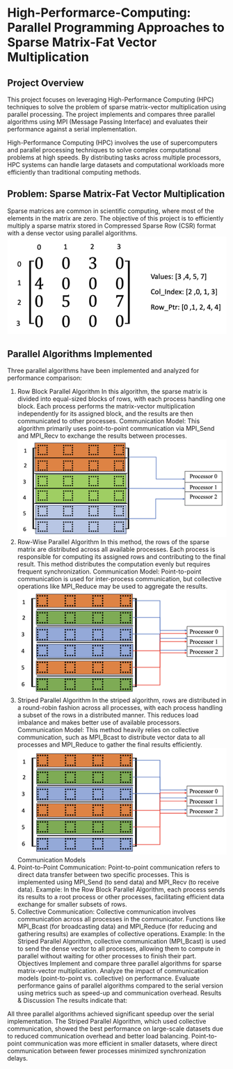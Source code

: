 # High-Performarce-Computing: Parallel Programming Approaches to Sparse Matrix-Fat Vector Multiplication
## Project Overview
This project focuses on leveraging High-Performance Computing (HPC) techniques to solve the problem of sparse matrix-vector multiplication using parallel processing. The project implements and compares three parallel algorithms using MPI (Message Passing Interface) and evaluates their performance against a serial implementation.

High-Performance Computing (HPC) involves the use of supercomputers and parallel processing techniques to solve complex computational problems at high speeds. By distributing tasks across multiple processors, HPC systems can handle large datasets and computational workloads more efficiently than traditional computing methods.

## Problem: Sparse Matrix-Fat Vector Multiplication
Sparse matrices are common in scientific computing, where most of the elements in the matrix are zero. The objective of this project is to efficiently multiply a sparse matrix stored in Compressed Sparse Row (CSR) format with a dense vector using parallel algorithms.
![GitHub](Images/CSR-Transformation.png)

## Parallel Algorithms Implemented
Three parallel algorithms have been implemented and analyzed for performance comparison:

1. Row Block Parallel Algorithm
In this algorithm, the sparse matrix is divided into equal-sized blocks of rows, with each process handling one block.
Each process performs the matrix-vector multiplication independently for its assigned block, and the results are then communicated to other processes.
Communication Model: This algorithm primarily uses point-to-point communication via MPI_Send and MPI_Recv to exchange the results between processes.
![GitHub](Images/Row-Block.png)
2. Row-Wise Parallel Algorithm
In this method, the rows of the sparse matrix are distributed across all available processes. Each process is responsible for computing its assigned rows and contributing to the final result.
This method distributes the computation evenly but requires frequent synchronization.
Communication Model: Point-to-point communication is used for inter-process communication, but collective operations like MPI_Reduce may be used to aggregate the results.
![GitHub](Images/Row-Wise.png)
3. Striped Parallel Algorithm
In the striped algorithm, rows are distributed in a round-robin fashion across all processes, with each process handling a subset of the rows in a distributed manner.
This reduces load imbalance and makes better use of available processors.
Communication Model: This method heavily relies on collective communication, such as MPI_Bcast to distribute vector data to all processes and MPI_Reduce to gather the final results efficiently.
![GitHub](Images/Striped.png)
Communication Models
1. Point-to-Point Communication:
Point-to-point communication refers to direct data transfer between two specific processes. This is implemented using MPI_Send (to send data) and MPI_Recv (to receive data).
Example: In the Row Block Parallel Algorithm, each process sends its results to a root process or other processes, facilitating efficient data exchange for smaller subsets of rows.
2. Collective Communication:
Collective communication involves communication across all processes in the communicator. Functions like MPI_Bcast (for broadcasting data) and MPI_Reduce (for reducing and gathering results) are examples of collective operations.
Example: In the Striped Parallel Algorithm, collective communication (MPI_Bcast) is used to send the dense vector to all processes, allowing them to compute in parallel without waiting for other processes to finish their part.
Objectives
Implement and compare three parallel algorithms for sparse matrix-vector multiplication.
Analyze the impact of communication models (point-to-point vs. collective) on performance.
Evaluate performance gains of parallel algorithms compared to the serial version using metrics such as speed-up and communication overhead.
Results & Discussion
The results indicate that:

All three parallel algorithms achieved significant speedup over the serial implementation.
The Striped Parallel Algorithm, which used collective communication, showed the best performance on large-scale datasets due to reduced communication overhead and better load balancing.
Point-to-point communication was more efficient in smaller datasets, where direct communication between fewer processes minimized synchronization delays.
